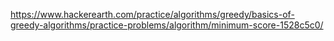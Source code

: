 https://www.hackerearth.com/practice/algorithms/greedy/basics-of-greedy-algorithms/practice-problems/algorithm/minimum-score-1528c5c0/

